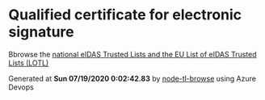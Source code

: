 # Qualified certificate for electronic signature 
 Bbrowse the [national eIDAS Trusted Lists and the EU List of eIDAS Trusted Lists (LOTL)](https://webgate.ec.europa.eu/tl-browser/#/) 
 
 
Generated at **Sun 07/19/2020  0:02:42.83** by [node-tl-browse](https://github.com/ymedlop/node-tl-browser) using Azure Devops 
